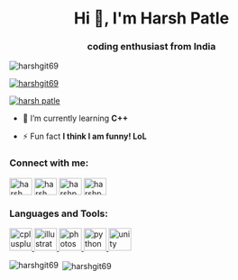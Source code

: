 <h1 align="center">Hi 👋, I'm Harsh Patle</h1>
<h3 align="center">coding enthusiast from India</h3>

<p align="left"> <img src="https://komarev.com/ghpvc/?username=harshgit69&label=Profile%20views&color=0e75b6&style=flat" alt="harshgit69" /> </p>

<p align="left"> <a href="https://github.com/ryo-ma/github-profile-trophy"><img src="https://github-profile-trophy.vercel.app/?username=harshgit69" alt="harshgit69" /></a> </p>

<p align="left"> <a href="https://twitter.com/harsh patle" target="blank"><img src="https://img.shields.io/twitter/follow/harsh patle?logo=twitter&style=for-the-badge" alt="harsh patle" /></a> </p>

- 🌱 I’m currently learning **C++**

- ⚡ Fun fact **I think I am funny! LoL**

<h3 align="left">Connect with me:</h3>
<p align="left">
<a href="https://twitter.com/harsh patle" target="blank"><img align="center" src="https://cdn.jsdelivr.net/npm/simple-icons@3.0.1/icons/twitter.svg" alt="harsh patle" height="30" width="40" /></a>
<a href="https://linkedin.com/in/harsh patle" target="blank"><img align="center" src="https://cdn.jsdelivr.net/npm/simple-icons@3.0.1/icons/linkedin.svg" alt="harsh patle" height="30" width="40" /></a>
<a href="https://instagram.com/harshpatle_" target="blank"><img align="center" src="https://cdn.jsdelivr.net/npm/simple-icons@3.0.1/icons/instagram.svg" alt="harshpatle_" height="30" width="40" /></a>
<a href="https://www.codechef.com/users/harshpatle" target="blank"><img align="center" src="https://cdn.jsdelivr.net/npm/simple-icons@3.1.0/icons/codechef.svg" alt="harshpatle" height="30" width="40" /></a>
</p>

<h3 align="left">Languages and Tools:</h3>
<p align="left"> <a href="https://www.w3schools.com/cpp/" target="_blank"> <img src="https://devicons.github.io/devicon/devicon.git/icons/cplusplus/cplusplus-original.svg" alt="cplusplus" width="40" height="40"/> </a> <a href="https://www.adobe.com/in/products/illustrator.html" target="_blank"> <img src="https://www.vectorlogo.zone/logos/adobe_illustrator/adobe_illustrator-icon.svg" alt="illustrator" width="40" height="40"/> </a> <a href="https://www.photoshop.com/en" target="_blank"> <img src="https://devicons.github.io/devicon/devicon.git/icons/photoshop/photoshop-plain.svg" alt="photoshop" width="40" height="40"/> </a> <a href="https://www.python.org" target="_blank"> <img src="https://devicons.github.io/devicon/devicon.git/icons/python/python-original.svg" alt="python" width="40" height="40"/> </a> <a href="https://unity.com/" target="_blank"> <img src="https://www.vectorlogo.zone/logos/unity3d/unity3d-icon.svg" alt="unity" width="40" height="40"/> </a> </p>

<p><img align="left" src="https://github-readme-stats.vercel.app/api/top-langs?username=harshgit69&show_icons=true&locale=en&layout=compact" alt="harshgit69" /></p>

<p>&nbsp;<img align="center" src="https://github-readme-stats.vercel.app/api?username=harshgit69&show_icons=true&locale=en" alt="harshgit69" /></p>
